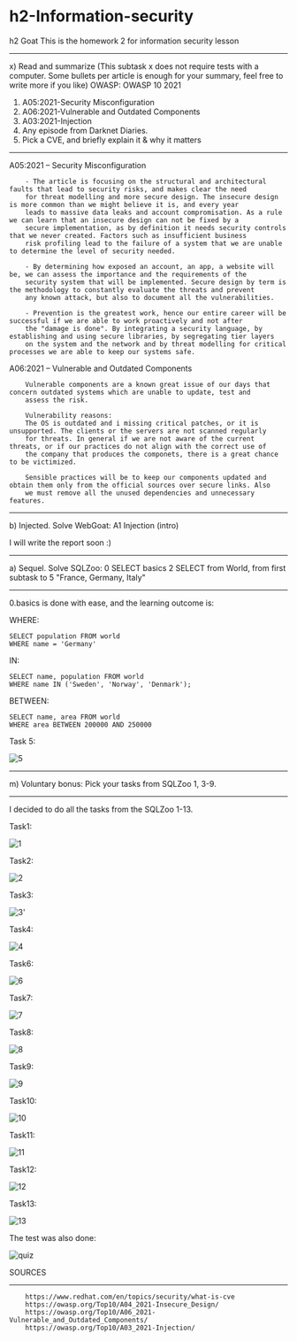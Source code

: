 # h2-Information-security
h2 Goat This is the homework 2 for information security lesson

_________________________________________________________________________________________________________________________________________________________________
x) Read and summarize (This subtask x does not require tests with a computer. Some bullets per article is enough for your summary, feel free to write more if you like)
OWASP: OWASP 10 2021
1. A05:2021-Security Misconfiguration
2. A06:2021-Vulnerable and Outdated Components
3. A03:2021-Injection
4. Any episode from Darknet Diaries.
5. Pick a CVE, and briefly explain it & why it matters
___________________________________________________________________________________________________________________________________________________________________
A05:2021 – Security Misconfiguration

        - The article is focusing on the structural and architectural faults that lead to security risks, and makes clear the need 
        for threat modelling and more secure design. The insecure design is more common than we might believe it is, and every year 
        leads to massive data leaks and account compromisation. As a rule we can learn that an insecure design can not be fixed by a 
        secure implementation, as by definition it needs security controls that we never created. Factors such as insufficient business 
        risk profiling lead to the failure of a system that we are unable to determine the level of security needed.

        - By determining how exposed an account, an app, a website will be, we can assess the importance and the requirements of the 
        security system that will be implemented. Secure design by term is the methodology to constantly evaluate the threats and prevent 
        any known attack, but also to document all the vulnerabilities.
        
        - Prevention is the greatest work, hence our entire career will be successful if we are able to work proactively and not after 
        the "damage is done". By integrating a security language, by establishing and using secure libraries, by segregating tier layers
        on the system and the network and by threat modelling for critical processes we are able to keep our systems safe. 
        
A06:2021 – Vulnerable and Outdated Components

        Vulnerable components are a known great issue of our days that concern outdated systems which are unable to update, test and 
        assess the risk. 
        
        Vulnerability reasons:
        The OS is outdated and i missing critical patches, or it is unsupported. The clients or the servers are not scanned regularly 
        for threats. In general if we are not aware of the current threats, or if our practices do not align with the correct use of 
        the company that produces the componets, there is a great chance to be victimized. 
        
        Sensible practices will be to keep our components updated and obtain them only from the official sources over secure links. Also
        we must remove all the unused dependencies and unnecessary features. 
        
        
        




___________________________________________________________________________________________________________________________________________________________________
b) Injected. Solve WebGoat:
A1 Injection (intro)

I will write the report soon :)
___________________________________________________________________________________________________________________________________________________________________
a) Sequel. Solve SQLZoo:
0 SELECT basics
2 SELECT from World, from first subtask to 5 "France, Germany, Italy"
___________________________________________________________________________________________________________________________________________________________________

0.basics is done with ease, and the learning outcome is:

WHERE: 

    SELECT population FROM world 
    WHERE name = 'Germany'

IN:

    SELECT name, population FROM world
    WHERE name IN ('Sweden', 'Norway', 'Denmark');
    
BETWEEN:

    SELECT name, area FROM world
    WHERE area BETWEEN 200000 AND 250000
    
Task 5:

![5](https://user-images.githubusercontent.com/113516460/215791516-5da69ec2-e67a-4991-8029-b7d11d8c2652.JPG)




___________________________________________________________________________________________________________________________________________________________________
m) Voluntary bonus: Pick your tasks from SQLZoo 1, 3-9.
___________________________________________________________________________________________________________________________________________________________________
I decided to do all the tasks from the SQLZoo 1-13.

Task1:

![1](https://user-images.githubusercontent.com/113516460/215804042-91eed3d7-6254-4f9d-a999-7d7c481877d1.JPG)

Task2:

![2](https://user-images.githubusercontent.com/113516460/215804074-d174bf09-c016-4cd8-8e66-aa4717c0918f.JPG)

Task3:

![3'](https://user-images.githubusercontent.com/113516460/215804175-0fdc28c8-057b-46c6-a8f5-8a06d1a5f6ae.JPG)

Task4:

![4](https://user-images.githubusercontent.com/113516460/215804227-bb1f4f02-e878-4091-a767-56808946cfba.JPG)

Task6:

![6](https://user-images.githubusercontent.com/113516460/215804288-a7681d99-cf35-4a7d-898d-e19b3e26fd63.JPG)

Task7:

![7](https://user-images.githubusercontent.com/113516460/215804332-1b83b5de-3dc6-43b7-a0b5-1f1d03217fe5.JPG)

Task8:

![8](https://user-images.githubusercontent.com/113516460/215804365-cd40be67-463e-44e0-bad6-71e08960ae19.JPG)

Task9:

![9](https://user-images.githubusercontent.com/113516460/215804434-02df1246-8854-4326-9a0a-c7eb7773340e.JPG)

Task10:

![10](https://user-images.githubusercontent.com/113516460/215804452-3aea2bd5-5184-4a07-9d46-829d8762a89d.JPG)

Task11:

![11](https://user-images.githubusercontent.com/113516460/215804481-c471db74-a539-41c7-813b-f65cd6e45685.JPG)

Task12:

![12](https://user-images.githubusercontent.com/113516460/215804524-8a74010c-6b15-4b75-bb4c-e2a9ca32747f.JPG)

Task13:

![13](https://user-images.githubusercontent.com/113516460/215804586-23225f58-deae-427b-ad9b-fa671efcdda8.JPG)

The test was also done:

![quiz](https://user-images.githubusercontent.com/113516460/215805012-8dc6e050-cffa-4403-a4f9-93cb2bea6158.JPG)

SOURCES
_______________________________________________________________________________________________________________________________________________________________
        https://www.redhat.com/en/topics/security/what-is-cve
        https://owasp.org/Top10/A04_2021-Insecure_Design/
        https://owasp.org/Top10/A06_2021-Vulnerable_and_Outdated_Components/
        https://owasp.org/Top10/A03_2021-Injection/
